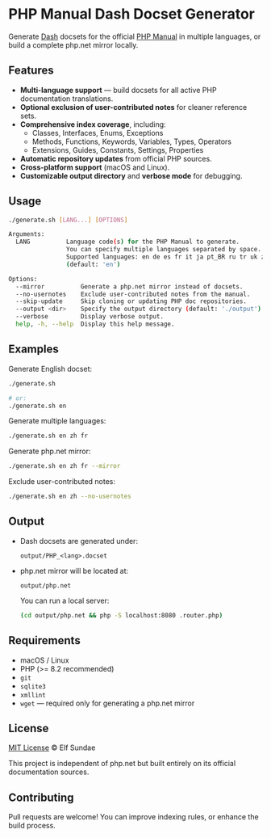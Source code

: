 # PHP Manual Dash Docset Generator

Generate [Dash](https://kapeli.com/dash) docsets for the official [PHP Manual](https://www.php.net/docs.php) in multiple languages, or build a complete php.net mirror locally.

## Features

- **Multi-language support** — build docsets for all active PHP documentation translations.
- **Optional exclusion of user-contributed notes** for cleaner reference sets.
- **Comprehensive index coverage**, including:
  - Classes, Interfaces, Enums, Exceptions
  - Methods, Functions, Keywords, Variables, Types, Operators
  - Extensions, Guides, Constants, Settings, Properties
- **Automatic repository updates** from official PHP sources.
- **Cross-platform support** (macOS and Linux).
- **Customizable output directory** and **verbose mode** for debugging.

## Usage

```bash
./generate.sh [LANG...] [OPTIONS]

Arguments:
  LANG          Language code(s) for the PHP Manual to generate.
                You can specify multiple languages separated by space.
                Supported languages: en de es fr it ja pt_BR ru tr uk zh
                (default: 'en')

Options:
  --mirror          Generate a php.net mirror instead of docsets.
  --no-usernotes    Exclude user-contributed notes from the manual.
  --skip-update     Skip cloning or updating PHP doc repositories.
  --output <dir>    Specify the output directory (default: './output').
  --verbose         Display verbose output.
  help, -h, --help  Display this help message.
```

## Examples

Generate English docset:

```bash
./generate.sh

# or:
./generate.sh en
```

Generate multiple languages:

```bash
./generate.sh en zh fr
```

Generate php.net mirror:

```bash
./generate.sh en zh fr --mirror
```

Exclude user-contributed notes:

```bash
./generate.sh en zh --no-usernotes
```

## Output

- Dash docsets are generated under:
  ```
  output/PHP_<lang>.docset
  ```
- php.net mirror will be located at:
  ```
  output/php.net
  ```
  You can run a local server:
  ```bash
  (cd output/php.net && php -S localhost:8080 .router.php)
  ```

## Requirements

- macOS / Linux
- PHP (>= 8.2 recommended)
- `git`
- `sqlite3`
- `xmllint`
- `wget` — required only for generating a php.net mirror

## License

[MIT License](LICENSE) © Elf Sundae

This project is independent of php.net but built entirely on its official documentation sources.

## Contributing

Pull requests are welcome! You can improve indexing rules, or enhance the build process.
